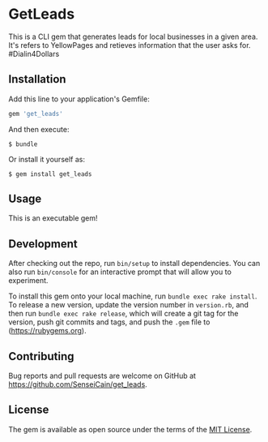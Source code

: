 # GetLeads

This is a CLI gem that generates leads for local businesses in a given area. It's refers to YellowPages and retieves information that the user asks for. #Dialin4Dollars

## Installation

Add this line to your application's Gemfile:

```ruby
gem 'get_leads'
```

And then execute:

    $ bundle

Or install it yourself as:

    $ gem install get_leads

## Usage

This is an executable gem!

## Development

After checking out the repo, run `bin/setup` to install dependencies. You can also run `bin/console` for an interactive prompt that will allow you to experiment.

To install this gem onto your local machine, run `bundle exec rake install`. To release a new version, update the version number in `version.rb`, and then run `bundle exec rake release`, which will create a git tag for the version, push git commits and tags, and push the `.gem` file to (https://rubygems.org).

## Contributing

Bug reports and pull requests are welcome on GitHub at https://github.com/SenseiCain/get_leads.

## License

The gem is available as open source under the terms of the [MIT License](https://opensource.org/licenses/MIT).

